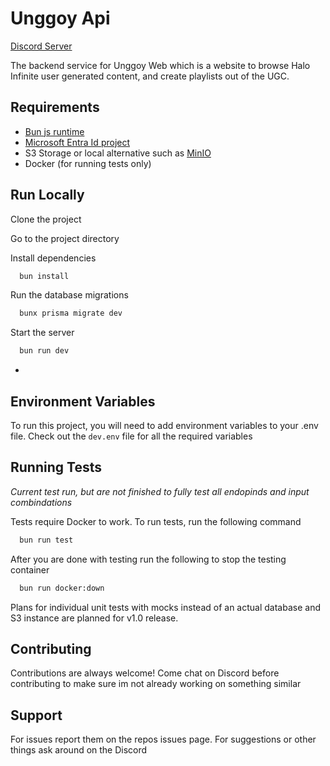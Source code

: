 # Unggoy Api

[Discord Server](https://discord.gg/xnwFA4z2HA)

The backend service for Unggoy Web which is a website to browse Halo Infinite user generated content, and create playlists out of the UGC.

## Requirements

- [Bun js runtime](https://bun.sh/)
- [Microsoft Entra Id project](https://entra.microsoft.com)
- S3 Storage or local alternative such as [MinIO](https://github.com/minio/minio)
- Docker (for running tests only)

## Run Locally

Clone the project

Go to the project directory

Install dependencies

```bash
  bun install
```

Run the database migrations

```bash
  bunx prisma migrate dev
```

Start the server

```bash
  bun run dev
```

-

## Environment Variables

To run this project, you will need to add environment variables to your .env file. Check out the `dev.env` file for all the required variables

## Running Tests

_Current test run, but are not finished to fully test all endopinds and input combindations_

Tests require Docker to work.
To run tests, run the following command

```bash
  bun run test
```

After you are done with testing run the following to stop the testing container

```bash
  bun run docker:down
```

Plans for individual unit tests with mocks instead of an actual database and S3 instance are planned for v1.0 release.

## Contributing

Contributions are always welcome!
Come chat on Discord before contributing to make sure im not already working on something similar

## Support

For issues report them on the repos issues page. For suggestions or other things ask around on the Discord
